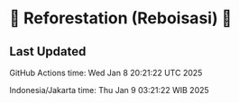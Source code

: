 
# 🌳 Reforestation (Reboisasi) 🌲

## Last Updated

GitHub Actions time: Wed Jan  8 20:21:22 UTC 2025

Indonesia/Jakarta time: Thu Jan  9 03:21:22 WIB 2025
